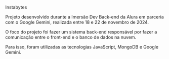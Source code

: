 Instabytes

Projeto desenvolvido durante a Imersão Dev Back-end da Alura em parceria com o Google Gemini, realizada entre 18 e 22 de novembro de 2024.

O foco do projeto foi fazer um sistema back-end responsável por fazer a comunicação entre o front-end e o banco de dados na nuvem.

Para isso, foram utilizadas as tecnologias JavaScript, MongoDB e Google Gemini.